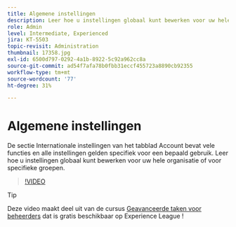 ```yaml
---
title: Algemene instellingen
description: Leer hoe u instellingen globaal kunt bewerken voor uw hele organisatie of voor specifieke groepen
role: Admin
level: Intermediate, Experienced
jira: KT-5503
topic-revisit: Administration
thumbnail: 17358.jpg
exl-id: 6500d797-0292-4a1b-8922-5c92a962cc8a
source-git-commit: ad54f7afa78b0fbb31eccf455723a8890cb92355
workflow-type: tm+mt
source-wordcount: '77'
ht-degree: 31%

---
```


# Algemene instellingen

De sectie Internationale instellingen van het tabblad Account bevat vele functies en alle instellingen gelden specifiek voor een bepaald gebruik. Leer hoe u instellingen globaal kunt bewerken voor uw hele organisatie of voor specifieke groepen.

>[!VIDEO](https://video.tv.adobe.com/v/3412507?quality=12&learn=on&hidetitle=true)

>[!TIP]
>
>Deze video maakt deel uit van de cursus [Geavanceerde taken voor beheerders](https://experienceleague.adobe.com/?recommended=Sign-A-1-2020.1) dat is gratis beschikbaar op Experience League !
